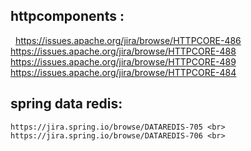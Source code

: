## httpcomponents :<br>
   	https://issues.apache.org/jira/browse/HTTPCORE-486 <br>
	https://issues.apache.org/jira/browse/HTTPCORE-488 <br>
	https://issues.apache.org/jira/browse/HTTPCORE-489 <br>
	https://issues.apache.org/jira/browse/HTTPCORE-484 <br>
## spring data redis: <br>
	https://jira.spring.io/browse/DATAREDIS-705 <br>
	https://jira.spring.io/browse/DATAREDIS-706 <br>
